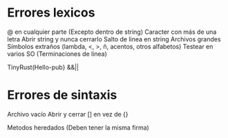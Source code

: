 # Errores lexicos

@ en cualquier parte (Excepto dentro de string)
Caracter con más de una letra
Abrir string y nunca cerrarlo
Salto de linea en string
Archivos grandes
Símbolos extraños (lambda, <, >, ñ, acentos, otros alfabetos)
Testear en varios SO (Terminaciones de linea)


TinyRust(Hello-pub} &&||


# Errores de sintaxis

Archivo vacío
Abrir y cerrar [] en vez de {}


Metodos heredados (Deben tener la misma firma)